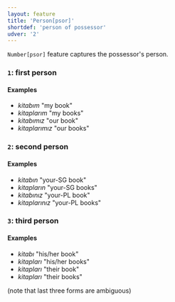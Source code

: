 ```yaml
---
layout: feature
title: 'Person[psor]'
shortdef: 'person of possessor'
udver: '2'
---
```


`Number[psor]` feature captures the possessor's person.

### <a name="1">`1`</a>: first person

#### Examples

* _kitabım_ "my book"
* _kitaplarım_ "my books"
* _kitabımız_ "our book"
* _kitaplarımız_ "our books"

### <a name="2">`2`</a>: second person

#### Examples

* _kitabın_ "your-SG book"
* _kitapların_ "your-SG books"
* _kitabınız_ "your-PL book"
* _kitaplarınız_ "your-PL books"

### <a name="3">`3`</a>: third person

#### Examples

* _kitabı_ "his/her book"
* _kitapları_ "his/her books"
* _kitapları_ "their book"
* _kitapları_ "their books"

(note that last three forms are ambiguous)
<!-- Interlanguage links updated Po 6. listopadu 2023, 21:42:01 CET -->
